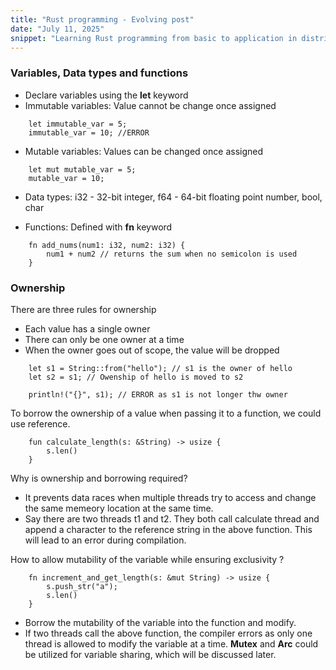 ```yaml
---
title: "Rust programming - Evolving post"
date: "July 11, 2025"
snippet: "Learning Rust programming from basic to application in distributed systems"
---
```

### Variables, Data types and functions
- Declare variables using the **let** keyword
- Immutable variables: Value cannot be change once assigned
```
    let immutable_var = 5;
    immutable_var = 10; //ERROR
```
- Mutable variables: Values can be changed once assigned
```
    let mut mutable_var = 5;
    mutable_var = 10;
```

- Data types: i32 - 32-bit integer, f64 - 64-bit floating point number, bool, char

- Functions: Defined with **fn** keyword
```
    fn add_nums(num1: i32, num2: i32) {
        num1 + num2 // returns the sum when no semicolon is used
    }
```

### Ownership

There are three rules for ownership
- Each value has a single owner
- There can only be one owner at a time
- When the owner goes out of scope, the value will be dropped

```
    let s1 = String::from("hello"); // s1 is the owner of hello
    let s2 = s1; // Owenship of hello is moved to s2

    println!("{}", s1); // ERROR as s1 is not longer thw owner
```

To borrow the ownership of a value when passing it to a function, we could use reference.

```
    fun calculate_length(s: &String) -> usize {
        s.len()
    }
```
Why is ownership and borrowing required?
* It prevents data races when multiple threads try to access and change the same memeory location at the same time.
* Say there are two threads t1 and t2. They both call calculate thread and append a character to the reference string in the above function. This will lead to an error during compilation.

How to allow mutability of the variable while ensuring exclusivity ?
```
    fn increment_and_get_length(s: &mut String) -> usize {
        s.push_str("a");
        s.len()
    }
```
- Borrow the mutability of the variable into the function and modify.
- If two threads call the above function, the compiler errors as only one thread is allowed to modify the variable at a time. **Mutex** and **Arc** could be utilized for variable sharing, which will be discussed later.